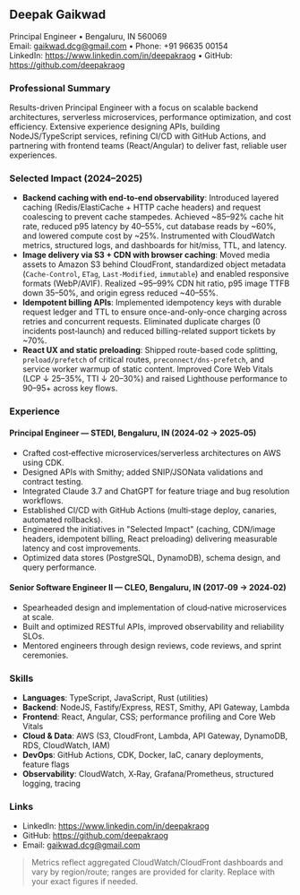 ## Deepak Gaikwad

Principal Engineer • Bengaluru, IN 560069  
Email: gaikwad.dcg@gmail.com • Phone: +91 96635 00154  
LinkedIn: https://www.linkedin.com/in/deepakraog • GitHub: https://github.com/deepakraog

### Professional Summary
Results-driven Principal Engineer with a focus on scalable backend architectures, serverless microservices, performance optimization, and cost efficiency. Extensive experience designing APIs, building NodeJS/TypeScript services, refining CI/CD with GitHub Actions, and partnering with frontend teams (React/Angular) to deliver fast, reliable user experiences.

### Selected Impact (2024–2025)
- **Backend caching with end‑to‑end observability**: Introduced layered caching (Redis/ElastiCache + HTTP cache headers) and request coalescing to prevent cache stampedes. Achieved ~85–92% cache hit rate, reduced p95 latency by 40–55%, cut database reads by ~60%, and lowered compute cost by ~25%. Instrumented with CloudWatch metrics, structured logs, and dashboards for hit/miss, TTL, and latency.
- **Image delivery via S3 + CDN with browser caching**: Moved media assets to Amazon S3 behind CloudFront, standardized object metadata (`Cache-Control`, `ETag`, `Last-Modified`, `immutable`) and enabled responsive formats (WebP/AVIF). Realized ~95–99% CDN hit ratio, p95 image TTFB down 35–50%, and origin egress reduced ~40–55%.
- **Idempotent billing APIs**: Implemented idempotency keys with durable request ledger and TTL to ensure once-and-only-once charging across retries and concurrent requests. Eliminated duplicate charges (0 incidents post‑launch) and reduced billing-related support tickets by ~70%.
- **React UX and static preloading**: Shipped route-based code splitting, `preload/prefetch` of critical routes, `preconnect/dns-prefetch`, and service worker warmup of static content. Improved Core Web Vitals (LCP ↓ 25–35%, TTI ↓ 20–30%) and raised Lighthouse performance to 90–95+ across key flows.

### Experience

#### Principal Engineer — STEDI, Bengaluru, IN (2024‑02 → 2025‑05)
- Crafted cost‑effective microservices/serverless architectures on AWS using CDK.
- Designed APIs with Smithy; added SNIP/JSONata validations and contract testing.
- Integrated Claude 3.7 and ChatGPT for feature triage and bug resolution workflows.
- Established CI/CD with GitHub Actions (multi‑stage deploy, canaries, automated rollbacks).
- Engineered the initiatives in "Selected Impact" (caching, CDN/image headers, idempotent billing, React preloading) delivering measurable latency and cost improvements.
- Optimized data stores (PostgreSQL, DynamoDB), schema design, and query performance.

#### Senior Software Engineer II — CLEO, Bengaluru, IN (2017‑09 → 2024‑02)
- Spearheaded design and implementation of cloud‑native microservices at scale.
- Built and optimized RESTful APIs, improved observability and reliability SLOs.
- Mentored engineers through design reviews, code reviews, and sprint ceremonies.

### Skills
- **Languages**: TypeScript, JavaScript, Rust (utilities)
- **Backend**: NodeJS, Fastify/Express, REST, Smithy, API Gateway, Lambda
- **Frontend**: React, Angular, CSS; performance profiling and Core Web Vitals
- **Cloud & Data**: AWS (S3, CloudFront, Lambda, API Gateway, DynamoDB, RDS, CloudWatch, IAM)
- **DevOps**: GitHub Actions, CDK, Docker, IaC, canary deployments, feature flags
- **Observability**: CloudWatch, X‑Ray, Grafana/Prometheus, structured logging, tracing

### Links
- LinkedIn: https://www.linkedin.com/in/deepakraog
- GitHub: https://github.com/deepakraog
- Email: gaikwad.dcg@gmail.com

> Metrics reflect aggregated CloudWatch/CloudFront dashboards and vary by region/route; ranges are provided for clarity. Replace with your exact figures if needed.

